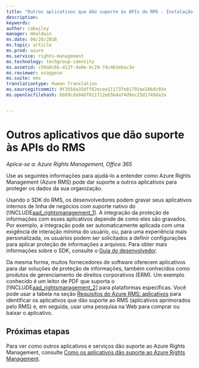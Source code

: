 ```yaml
---
title: "Outros aplicativos que dão suporte às APIs do RMS - Instalação e configuração | Azure RMS"
description: 
keywords: 
author: cabailey
manager: mbaldwin
ms.date: 04/28/2016
ms.topic: article
ms.prod: azure
ms.service: rights-management
ms.technology: techgroup-identity
ms.assetid: c50a8cbb-d12f-4a0e-bc29-74c463e6ac3e
ms.reviewer: esaggese
ms.suite: ems
translationtype: Human Translation
ms.sourcegitcommit: 0f355da35dff62ecee111737eb1793ae286dc93e
ms.openlocfilehash: bb69cda94bf611712eb5b4a74d9ec25d1749da3a


---
```


# Outros aplicativos que dão suporte às APIs do RMS

*Aplica-se a: Azure Rights Management, Office 365*

Use as seguintes informações para ajudá-lo a entender como Azure Rights Management (Azure RMS) pode dar suporte a outros aplicativos para proteger os dados da sua organização.

Usando o SDK do RMS, os desenvolvedores podem gravar seus aplicativos internos de linha de negócios com suporte nativo do [!INCLUDE[aad_rightsmanagement_1](../includes/aad_rightsmanagement_1_md.md)]. A integração da proteção de informações com esses aplicativos depende de como eles são gravados. Por exemplo, a integração pode ser automaticamente aplicada com uma exigência de interação mínima do usuário, ou, para uma experiência mais personalizada, os usuários podem ser solicitados a definir configurações para aplicar proteção de informações a arquivos. Para obter mais informações sobre o SDK, consulte o [Guia do desenvolvedor](../develop/developers-guide.md).

Da mesma forma, muitos fornecedores de software oferecem aplicativos para dar soluções de proteção de informações, também conhecidos como produtos de gerenciamento de direitos corporativos (ERM). Um exemplo conhecido é um leitor de PDF que suporta o [!INCLUDE[aad_rightsmanagement_2](../includes/aad_rightsmanagement_2_md.md)] para plataformas específicas. Você pode usar a tabela na seção [Requisitos do Azure RMS: aplicativos](../get-started/requirements-applications.md) para identificar os aplicativos que dão suporte ao RMS (aplicativos aprimorados pelo RMS) e, em seguida, usar uma pesquisa na Web para comprar ou baixar o aplicativo.

## Próximas etapas

Para ver como outros aplicativos e serviços dão suporte ao Azure Rights Management, consulte [Como os aplicativos dão suporte ao Azure Rights Management](applications-support.md).


<!--HONumber=Jun16_HO4-->


